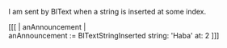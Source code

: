 I am sent by BlText when a string is inserted at some index.

[[[
| anAnnouncement |			
anAnnouncement := BlTextStringInserted string: 'Haba' at: 2
]]]